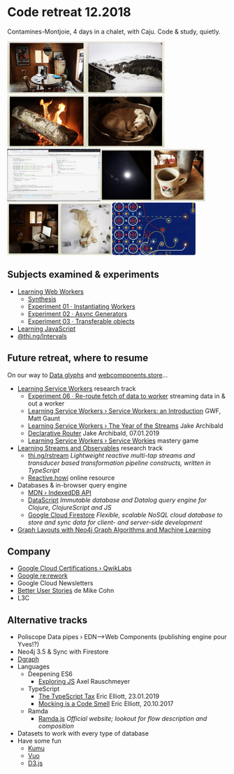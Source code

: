 # Code retreat 12.2018

Contamines-Montjoie, 4 days in a chalet, with Caju. Code & study, quietly.

<img height=120 src="images/201812-cmj/20181219-1054-thumb_321bd.jpg"><img height=120 src="images/201812-cmj/20181219-1055-thumb_321ba.jpg"><img height=120 src="images/201812-cmj/20181219-1341-thumb_321c0.jpg"><img height=120 src="images/201812-cmj/20181220-2010-thumb_321e3.jpg"><img height=120 src="images/201812-cmj/20181221-2124-learning-web-workers.png"><img height=120 src="images/201812-cmj/20181221-0015-thumb_321e7.jpg"><img height=120 src="images/201812-cmj/20181221-1057-thumb_321f0.jpg"><img height=120 src="images/201812-cmj/20181221-1601-thumb_321f7.jpg"><img height=120 src="images/201812-cmj/20181222-1514-thumb_321fd.jpg"><img height=120 src="images/201812-cmj/20180131-andante.jpg">

## Subjects examined & experiments

* [Learning Web Workers](https://github.com/olange/learning-service-workers/)
  * [Synthesis](https://github.com/olange/learning-service-workers/blob/master/learning/basics-of-web-workers.md)
  * [Experiment 01 · Instantiating Workers](https://olange.github.io/learning-service-workers/experiments/)
  * [Experiment 02 · Async Generators](https://olange.github.io/learning-service-workers/experiments/)
  * [Experiment 03 · Transferable objects](https://olange.github.io/learning-service-workers/experiments/)
* [Learning JavaScript](https://github.com/olange/learning-javascript/)
* [@thi.ng/Intervals](https://github.com/thi-ng/umbrella/tree/master/packages/intervals)

## Future retreat, where to resume

On our way to [Data glyphs](https://github.com/olange/noia) and [webcomponents.store](https://webcomponents.store)…

* [Learning Service Workers](https://github.com/olange/learning-service-workers/) research track
  * [Experiment 06 · Re-route fetch of data to worker](../issues/8) streaming data in & out a worker
  * [Learning Service Workers › Service Workers: an Introduction](https://developers.google.com/web/fundamentals/primers/service-workers/) GWF, Matt Gaunt
  * [Learning Service Workers › The Year of the Streams](https://jakearchibald.com/2016/streams-ftw/) Jake Archibald
  * [Declarative Router](https://jakearchibald.com/2019/service-worker-declarative-router/) Jake Archibald, 07.01.2019
  * [Learning Service Workers › Service Workies](https://serviceworkies.com/) mastery game
* [Learning Streams and Observables](https://github.com/olange/learning-streams/) research track
  * [thi.ng/rstream](https://github.com/thi-ng/umbrella/tree/master/packages/rstream) _Lightweight reactive multi-tap streams and transducer based transformation pipeline constructs, written in TypeScript_
  * [Reactive.howi](https://reactive.how/) online resource
* Databases & in-browser query engine
  * [MDN › IndexedDB API](https://developer.mozilla.org/en-US/docs/Web/API/IndexedDB_API)
  * [DataScript](https://github.com/tonsky/datascript) _Immutable database and Datalog query engine for Clojure, ClojureScript and JS_
  * [Google Cloud Firestore](https://firebase.google.com/docs/firestore/) _Flexible, scalable NoSQL cloud database to store and sync data for client- and server-side development_
* [Graph Layouts with Neo4j Graph Algorithms and Machine Learning](https://ptat.ch/2RqwSpj)

## Company

* [Google Cloud Certifications › QwikLabs](https://cloud.google.com/certification/)
* [Google re:rework](https://rework.withgoogle.com)
* Google Cloud Newsletters
* [Better User Stories](https://www.betteruserstories.com/courses/better-user-stories/videos) de Mike Cohn
* L3C

## Alternative tracks

* Poliscope Data pipes › EDN⟶Web Components (publishing engine pour Yves!?)
* Neo4j 3.5 & Sync with Firestore
* [Dgraph](https://blog.dgraph.io/post/badger-over-rocksdb-in-dgraph/)
* Languages
  * Deepening ES6
    * [Exploring JS](http://exploringjs.com/impatient-js/index.html) Axel Rauschmeyer
  * TypeScript
    * [The TypeScript Tax](https://medium.com/javascript-scene/the-typescript-tax-132ff4cb175b) Eric Elliott, 23.01.2019
    * [Mocking is a Code Smell](https://medium.com/javascript-scene/mocking-is-a-code-smell-944a70c90a6a) Eric Elliott, 20.10.2017
  * Ramda
    * [Ramda.js](https://ramdajs.com) _Official website; lookout for flow description and composition_
* Datasets to work with every type of database
* Have some fun
  * [Kumu](https://kumu.io/) 
  * [Vuo](https://vuo.org)
  * [D3.js](https://d3js.org)
